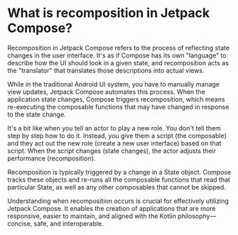 # What is recomposition in Jetpack Compose?

Recomposition in Jetpack Compose refers to the process of reflecting state changes in the user interface. It's as if Compose has its own "language" to describe how the UI should look in a given state, and recomposition acts as the "translator" that translates those descriptions into actual views.

While in the traditional Android UI system, you have to manually manage view updates, Jetpack Compose automates this process. When the application state changes, Compose triggers recomposition, which means re-executing the composable functions that may have changed in response to the state change.

It's a bit like when you tell an actor to play a new role. You don't tell them step by step how to do it. Instead, you give them a script (the composable) and they act out the new role (create a new user interface) based on that script. When the script changes (state changes), the actor adjusts their performance (recomposition).

Recomposition is typically triggered by a change in a State<T> object. Compose tracks these objects and re-runs all the composable functions that read that particular State<T>, as well as any other composables that cannot be skipped.

Understanding when recomposition occurs is crucial for effectively utilizing Jetpack Compose. It enables the creation of applications that are more responsive, easier to maintain, and aligned with the Kotlin philosophy—concise, safe, and interoperable.